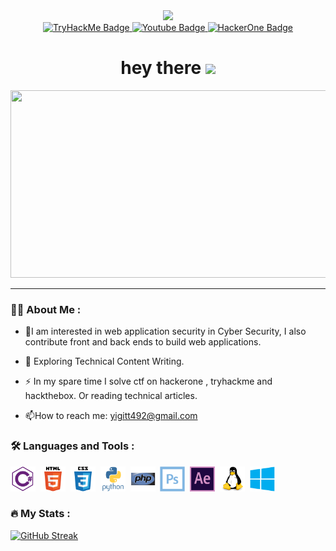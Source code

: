 <div id="header" align="center">
  <img src="https://media.giphy.com/media/M9gbBd9nbDrOTu1Mqx/giphy.gif" width="100"/>
</div>
<div id="badges" align="center">
  <a href="https://tryhackme.com/profile">
    <img src="https://img.shields.io/badge/TryHackMe-green?style=for-the-badge&logo=TryHackMe&logoColor=white" alt="TryHackMe Badge"/>
  </a>
  <a href="https://www.youtube.com/channel/UC4HFxRRGRV68wKDClHzLQAw">
    <img src="https://img.shields.io/badge/YouTube-red?style=for-the-badge&logo=youtube&logoColor=white" alt="Youtube Badge"/>
  </a>
  <a href="https://hackerone.com/exnine?type=user">
    <img src="https://img.shields.io/badge/HackerOne-red?style=for-the-badge&logo=HackerOne&logoColor=white" alt="HackerOne Badge"/>
  </a>
</div>
<h1 align="center">
  hey there
  <img src="https://media.giphy.com/media/hvRJCLFzcasrR4ia7z/giphy.gif" width="30px"/>
</h1>
<div align="center">
  <img src="https://media.giphy.com/media/dWesBcTLavkZuG35MI/giphy.gif" width="600" height="300"/>
</div>

---

### :woman_technologist: About Me :
- :telescope:I am interested in web application security in Cyber ​​Security, I also contribute front and back ends to build web applications.

- :seedling: Exploring Technical Content Writing.

- :zap: In my spare time I solve ctf on hackerone , tryhackme and hackthebox. Or reading technical articles.

- :mailbox:How to reach me: yigitt492@gmail.com

### :hammer_and_wrench: Languages and Tools :
<div>
  <img src="https://github.com/devicons/devicon/blob/master/icons/csharp/csharp-line.svg" title="Java" alt="Java" width="40" height="40"/>&nbsp;
  <img src="https://github.com/devicons/devicon/blob/master/icons/html5/html5-original-wordmark.svg" title="React" alt="React" width="40" height="40"/>&nbsp;
  <img src="https://github.com/devicons/devicon/blob/master/icons/css3/css3-original-wordmark.svg" title="Spring" alt="Spring" width="40" height="40"/>&nbsp;
  <img src="https://github.com/devicons/devicon/blob/master/icons/python/python-original-wordmark.svg" title="Spring" alt="Spring" width="40" height="40"/>&nbsp;
 <img src="https://github.com/devicons/devicon/blob/master/icons/php/php-original.svg" title="Spring" alt="Spring" width="40" height="40"/>&nbsp;
  <img src="https://github.com/devicons/devicon/blob/master/icons/photoshop/photoshop-line.svg" title="Spring" alt="Spring" width="40" height="40"/>&nbsp;
  <img src="https://github.com/devicons/devicon/blob/master/icons/aftereffects/aftereffects-original.svg" title="Spring" alt="Spring" width="40" height="40"/>&nbsp;
   <img src="https://github.com/devicons/devicon/blob/master/icons/linux/linux-original.svg" title="Spring" alt="Spring" width="40" height="40"/>&nbsp;
  <img src="https://github.com/devicons/devicon/blob/master/icons/windows8/windows8-original.svg" title="Spring" alt="Spring" width="40" height="40"/>&nbsp;
</div>

### :fire: My Stats :
[![GitHub Streak](http://github-readme-streak-stats.herokuapp.com?user=exninee&theme=dark&date_format=M%20j%5B%2C%20Y%5D)](https://git.io/streak-stats)
<br>

<!--
**exninee/exninee** is a ✨ _special_ ✨ repository because its `README.md` (this file) appears on your GitHub profile.

Here are some ideas to get you started:

- 🔭 I’m currently working on ...
- 🌱 I’m currently learning ...
- 👯 I’m looking to collaborate on ...
- 🤔 I’m looking for help with ...
- 💬 Ask me about ...
- 📫 How to reach me: ...
- 😄 Pronouns: ...
- ⚡ Fun fact: ...
-->
